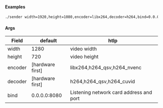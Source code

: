 #### Examples

```sh
./sender width=1920,height=1080,encoder=libx264,decoder=h264,bind=0.0.0.0:8080
```

#### Args

| Field   | default          | htlp                                    |
|---------|------------------|-----------------------------------------|
| width   | 1280             | video width                             |
| height  | 720              | video height                            |
| encoder | [hardware first] | libx264,h264_qsv,h264_nvenc             |
| decoder | [hardware first] | h264,h264_qsv,h264_cuvid                |
| bind    | 0.0.0.0:8080     | Listening network card address and port |
